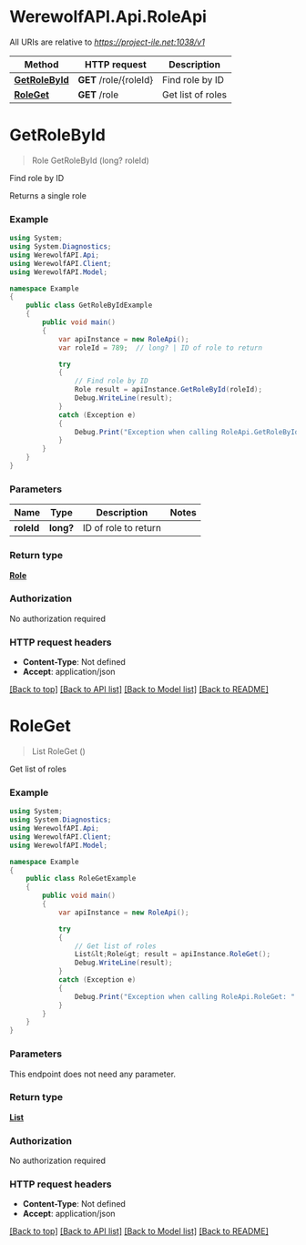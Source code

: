 # WerewolfAPI.Api.RoleApi

All URIs are relative to *https://project-ile.net:1038/v1*

Method | HTTP request | Description
------------- | ------------- | -------------
[**GetRoleById**](RoleApi.md#getrolebyid) | **GET** /role/{roleId} | Find role by ID
[**RoleGet**](RoleApi.md#roleget) | **GET** /role | Get list of roles


<a name="getrolebyid"></a>
# **GetRoleById**
> Role GetRoleById (long? roleId)

Find role by ID

Returns a single role

### Example
```csharp
using System;
using System.Diagnostics;
using WerewolfAPI.Api;
using WerewolfAPI.Client;
using WerewolfAPI.Model;

namespace Example
{
    public class GetRoleByIdExample
    {
        public void main()
        {
            var apiInstance = new RoleApi();
            var roleId = 789;  // long? | ID of role to return

            try
            {
                // Find role by ID
                Role result = apiInstance.GetRoleById(roleId);
                Debug.WriteLine(result);
            }
            catch (Exception e)
            {
                Debug.Print("Exception when calling RoleApi.GetRoleById: " + e.Message );
            }
        }
    }
}
```

### Parameters

Name | Type | Description  | Notes
------------- | ------------- | ------------- | -------------
 **roleId** | **long?**| ID of role to return | 

### Return type

[**Role**](Role.md)

### Authorization

No authorization required

### HTTP request headers

 - **Content-Type**: Not defined
 - **Accept**: application/json

[[Back to top]](#) [[Back to API list]](../README.md#documentation-for-api-endpoints) [[Back to Model list]](../README.md#documentation-for-models) [[Back to README]](../README.md)

<a name="roleget"></a>
# **RoleGet**
> List<Role> RoleGet ()

Get list of roles

### Example
```csharp
using System;
using System.Diagnostics;
using WerewolfAPI.Api;
using WerewolfAPI.Client;
using WerewolfAPI.Model;

namespace Example
{
    public class RoleGetExample
    {
        public void main()
        {
            var apiInstance = new RoleApi();

            try
            {
                // Get list of roles
                List&lt;Role&gt; result = apiInstance.RoleGet();
                Debug.WriteLine(result);
            }
            catch (Exception e)
            {
                Debug.Print("Exception when calling RoleApi.RoleGet: " + e.Message );
            }
        }
    }
}
```

### Parameters
This endpoint does not need any parameter.

### Return type

[**List<Role>**](Role.md)

### Authorization

No authorization required

### HTTP request headers

 - **Content-Type**: Not defined
 - **Accept**: application/json

[[Back to top]](#) [[Back to API list]](../README.md#documentation-for-api-endpoints) [[Back to Model list]](../README.md#documentation-for-models) [[Back to README]](../README.md)

